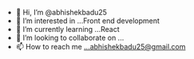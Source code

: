 - 👋 Hi, I’m @abhishekbadu25
- 👀 I’m interested in ...Front end development
- 🌱 I’m currently learning ...React
- 💞️ I’m looking to collaborate on ...
- 📫 How to reach me ...abhishekbadu25@gmail.com

<!---
abhishekbadu25/abhishekbadu25 is a ✨ special ✨ repository because its `README.md` (this file) appears on your GitHub profile.
You can click the Preview link to take a look at your changes.
--->
